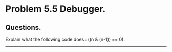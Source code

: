 # Problem 5.5 Debugger.
## Questions.
Explain what the following code does : ((n & (n-1)) == 0).<hr/>

